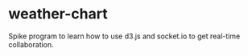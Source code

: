 # weather-chart
Spike program to learn how to use d3.js and socket.io to get real-time collaboration.